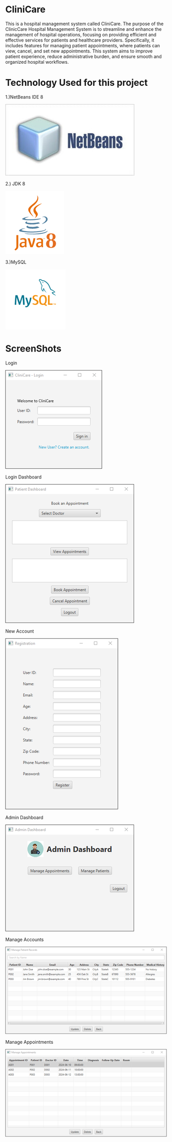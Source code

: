 # CliniCare
This is a hospital management system called CliniCare. The purpose of the ClinicCare Hospital Management System is to streamline and enhance the management of hospital operations, focusing on providing efficient and effective services for patients and healthcare providers. Specifically, it includes features for managing patient appointments, where patients can view, cancel, and set new appointments. This system aims to improve patient experience, reduce administrative burden, and ensure smooth and organized hospital workflows.

# Technology Used for this project

1.)NetBeans IDE 8

![](images/Netbeans.png)

2.) JDK 8

![](images/Java8.png)

3.)MySQL

![](images/MySQL.png)

# ScreenShots

Login

![](images/login.png)

Login Dashboard

![](images/patientDashboard.png)

New Account

![](images/Registration.png)

Admin Dashboard

![](images/AdminDashboard.png)

Manage Accounts

![](images/patientrecord.png)

Manage Appointments

![](images/manageappointments.png)
